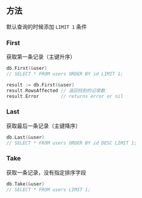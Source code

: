 ##  方法
默认查询的时候添加 `LIMIT 1` 条件

###   First
获取第一条记录（主键升序）
```go
db.First(&user)
// SELECT * FROM users ORDER BY id LIMIT 1;
```
```go
result := db.First(&user)
result.RowsAffected // 返回找到的记录数
result.Error        // returns error or nil
```


###   Last
获取最后一条记录（主键降序）
```go
db.Last(&user)
// SELECT * FROM users ORDER BY id DESC LIMIT 1;
```


###   Take
获取一条记录，没有指定排序字段
```go
db.Take(&user)
// SELECT * FROM users LIMIT 1;
```

